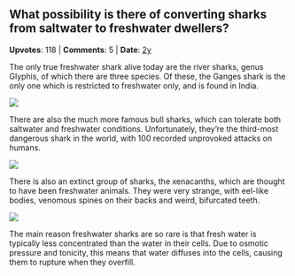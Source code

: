 ## What possibility is there of converting sharks from saltwater to freshwater dwellers?
    
**Upvotes**: 118 | **Comments**: 5 | **Date**: [2y](https://www.quora.com/What-possibility-is-there-of-converting-sharks-from-saltwater-to-freshwater-dwellers/answer/Gary-Meaney)

The only true freshwater shark alive today are the river sharks, genus Glyphis, of which there are three species. Of these, the Ganges shark is the only one which is restricted to freshwater only, and is found in India.

![](https://qph.fs.quoracdn.net/main-qimg-4eb3a67133a44d500cfefab2060deff1-lq)

There are also the much more famous bull sharks, which can tolerate both saltwater and freshwater conditions. Unfortunately, they’re the third-most dangerous shark in the world, with 100 recorded unprovoked attacks on humans.

![](https://qph.fs.quoracdn.net/main-qimg-88d10ed6817f704204593e8347c99ad6-lq)

There is also an extinct group of sharks, the xenacanths, which are thought to have been freshwater animals. They were very strange, with eel-like bodies, venomous spines on their backs and weird, bifurcated teeth.

![](https://qph.fs.quoracdn.net/main-qimg-90f2f2e61c1285a5130898262dbdcdea-lq)

The main reason freshwater sharks are so rare is that fresh water is typically less concentrated than the water in their cells. Due to osmotic pressure and tonicity, this means that water diffuses into the cells, causing them to rupture when they overfill.

